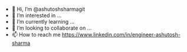 - 👋 Hi, I’m @ashutoshsharmagit
- 👀 I’m interested in ...
- 🌱 I’m currently learning ...
- 💞️ I’m looking to collaborate on ...
- 📫 How to reach me https://www.linkedin.com/in/engineer-ashutosh-sharma

<!---
ashutoshsharmagit/ashutoshsharmagit is a ✨ special ✨ repository because its `README.md` (this file) appears on your GitHub profile.
You can click the Preview link to take a look at your changes.
--->
